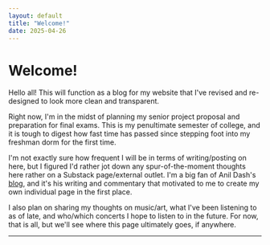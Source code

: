 ```yaml
---
layout: default
title: "Welcome!"
date: 2025-04-26
---
```


# Welcome!

Hello all! This will function as a blog for my website that I've revised and re-designed to look more clean and transparent.

Right now, I'm in the midst of planning my senior project proposal and preparation for final exams. This is my penultimate semester of college, and it is tough to digest how fast time has passed since stepping foot into my freshman dorm for the first time. 

I'm not exactly sure how frequent I will be in terms of writing/posting on here, but I figured I'd rather jot down any spur-of-the-moment thoughts here rather on a Substack page/external outlet. I'm a big fan of Anil Dash's [blog](https://www.anildash.com/), and it's his writing and commentary that motivated to me to create my own individual page in the first place. 

I also plan on sharing my thoughts on music/art, what I've been listening to as of late, and who/which concerts I hope to listen to in the future. For now, that is all, but we'll see where this page ultimately goes, if anywhere. 

---